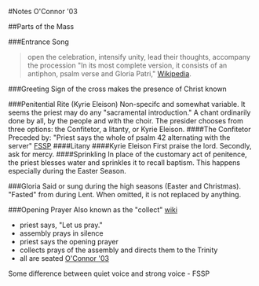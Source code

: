 #Notes O'Connor '03



##Parts of the Mass

###Entrance Song
> open the celebration, intensify unity, lead their thoughts, accompany the procession
"In its most complete version, it consists of an antiphon, psalm verse and Gloria Patri," [Wikipedia](https://en.wikipedia.org/wiki/Introit).


###Greeting
Sign of the cross makes the presence of Christ known

###Penitential Rite (Kyrie Eleison)
Non-specifc and somewhat variable. It seems the priest may do any "sacramental introduction."
A chant ordinarily done by all, by the people and with the choir.
The presider chooses from three options: the Confitetor, a litanty, or Kyrie Eleison.
####The Confitetor
Preceded by: "Priest says the whole of psalm 42 alternating with the server" [FSSP](https://www.youtube.com/watch?v=ZUCa0pkPBhs)
####Litany
####Kyrie Eleison
First praise the lord. Secondly, ask for mercy. 
####Sprinkling
In place of the customary act of penitence, the priest blesses water and sprinkles it to recall baptism. This happens especially during the Easter Season.

###Gloria
Said or sung during the high seasons (Easter and Christmas).
"Fasted" from during Lent. When omitted, it is not replaced by anything.

###Opening Prayer
Also known as the "collect" [wiki](https://en.wikipedia.org/wiki/Collect)

* priest says, "Let us pray."
* assembly prays in silence
* priest says the opening prayer
* collects prays of the assembly and directs them to the Trinity
* all are seated
[O'Connor '03](https://www.creighton.edu/fileadmin/user/ministry/StJohns/docs/Girm/a-GIRM_03-Introductory_Rites.pdf)

Some difference between quiet voice and strong voice - FSSP